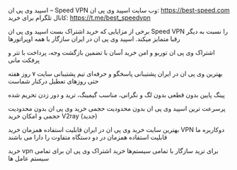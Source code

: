 اسپید وی پی ان – Speed VPN
وب سایت اسپید وی پی ان:
https://best-speed.com
کانال تلگرام برای خرید: https://t.me/best_speedvpn

برخی از مزایایی که خرید اشتراک بست اسپید وی پی ان Speed VPN را نسبت به دیگر رقبا متمایز میکند. اسپید وی پی ان در ایران سازگار با همه اوپراتورها

اشتراک وی پی ان توربو و امن
خرید آسان با تضمین بازگشت وجه، پرداخت با تتر و پرفکت مانی

بهترین وی پی ان در ایران
پشتیبانی پاسخگو و حرفه‌ای
تیم پشتیبانی سایت ۷ روز هفته حتی روزهای تعطیل درکنار شماست

پینگ پایین بدون قطعی
بدون لگ و نگرانی، مناسب گیمینگ، ترید و دور زدن تحریم شده

پرسرعت ترین اسپید وی پی ان
بدون محدودیت حجمی
خرید وی پی ان بدون محدودیت حجمی و امکان خرید V2ray (جدید)

بهترین سایت خرید وی پی ان در ایران
قابلیت استفاده همزمان
خرید VPN دوکاربره ما قابلیت استفاده همزمان در دو دستگاه متفاوت را دارا می‌ باشند

خرید vpn برای ترید
سازگار با تمامی سیستم‌ها
خرید اشتراک وی پی ان برای تمامی سیستم عامل ها
